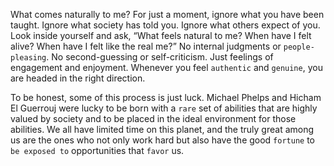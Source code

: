 What comes naturally to me? For just a moment, ignore
what you have been taught. Ignore what society has told you.
Ignore what others expect of you. Look inside yourself and ask,
“What feels natural to me? When have I felt alive? When have I
felt like the real me?” No internal judgments or `people-pleasing`.
No second-guessing or self-criticism. Just feelings of engagement
and enjoyment. Whenever you feel `authentic` and `genuine`, you
are headed in the right direction.

To be honest, some of this process is just luck. Michael Phelps and
Hicham El Guerrouj were lucky to be born with a `rare` set of abilities
that are highly valued by society and to be placed in the ideal
environment for those abilities. We all have limited time on this
planet, and the truly great among us are the ones who not only work
hard but also have the good `fortune` to `be exposed to` opportunities
that `favor` us.